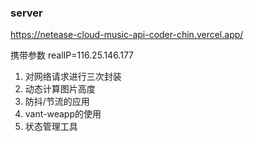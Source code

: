 ### server

https://netease-cloud-music-api-coder-chin.vercel.app/

携带参数 realIP=116.25.146.177


1. 对网络请求进行三次封装
2. 动态计算图片高度
3. 防抖/节流的应用
4. vant-weapp的使用
5. 状态管理工具
